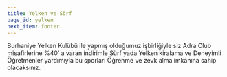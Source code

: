 ```yaml
---
title: Yelken ve Sörf
page_id: yelken
next_item: footer
---
```

Burhaniye Yelken Kulübü ile yapmış olduğumuz işbirliğiyle siz Adra Club misafirlerine %40’ a varan indirimle Sürf yada Yelken kiralama ve Deneyimli Öğretmenler yardımıyla bu sporları Öğrenme ve zevk alma imkanına sahip olacaksınız.